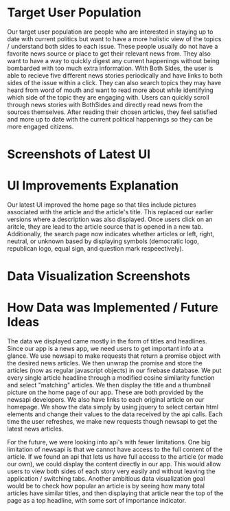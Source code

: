 # Target User Population 

Our target user population are people who are interested in staying up to date with current politics but want to have a more holistic view of the topics / understand both sides to each issue. These people usually do not have a favorite news source or place to get their relevant news from. They also want to have a way to quickly digest any current happenings without being bombarded with too much extra information. With Both Sides, the user is able to recieve five different news stories periodically and have links to both sides of the issue within a click. They can also search topics they may have heard from word of mouth and want to read more about while identifying which side of the topic they are engaging with. Users can quickly scroll through news stories with BothSides and directly read news from the sources themselves. After reading their chosen articles, they feel satisfied and more up to date with the current political happenings so they can be more engaged citizens.  

# Screenshots of Latest UI




# UI Improvements Explanation 

Our latest UI improved the home page so that tiles include pictures associated with the article and the article's title. This replaced our earlier versions where a description was also displayed. Once users click on an aritcle, they are lead to the article source that is opened in a new tab. Additionally, the search page now indicates whether articles or left, right, neutral, or unknown based by displaying symbols (democratic logo, republican logo, equal sign, and question mark respeectively).

# Data Visualization Screenshots 



# How Data was Implemented / Future Ideas 

The data we displayed came mostly in the form of titles and headlines. Since our app is a news app, we need users to get important info at a glance. We use newsapi to make requests that return a promise object with the desired news articles. We then unwrap the promise and store the articles (now as regular javascript objects) in our firebase database. We put every single article headline through a modified cosine similarity function and select "matching" articles. We then display the title and a thumbnail picture on the home page of our app. These are both provided by the newsapi developers. We also have links to each original article on our homepage. We show the data simply by using jquery to select certain html elements and change their values to the data received by the api calls. Each time the user refreshes, we make new requests though newsapi to get the latest news articles. 

For the future, we were looking into api's with fewer limitations. One big limitation of newsapi is that we cannot have access to the full content of the article. If we found an api that lets us have full access to the article (or made our own), we could display the content directly in our app. This would allow users to view both sides of each story very easily and without leaving the application / switching tabs. Another ambitious data visualization goal would be to check how popular an article is by seeing how many total articles have similar titles, and then displaying that article near the top of the page as a top headline, with some sort of importance indicator.


